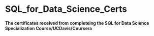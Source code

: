 # SQL_for_Data_Science_Certs

#### The certificates received from completeing the SQL for Data Science Specialization Course/UCDavis/Coursera
